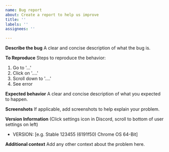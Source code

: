 ```yaml
---
name: Bug report
about: Create a report to help us improve
title: ''
labels: ''
assignees: ''

---
```


**Describe the bug**
A clear and concise description of what the bug is.

**To Reproduce**
Steps to reproduce the behavior:
1. Go to '...'
2. Click on '....'
3. Scroll down to '....'
4. See error

**Expected behavior**
A clear and concise description of what you expected to happen.

**Screenshots**
If applicable, add screenshots to help explain your problem.

**Version Information**
(Click settings icon in Discord, scroll to bottom of user settings on left)
- VERSION: [e.g. Stable 123455 (6191f50) Chrome OS 64-Bit]

**Additional context**
Add any other context about the problem here.
